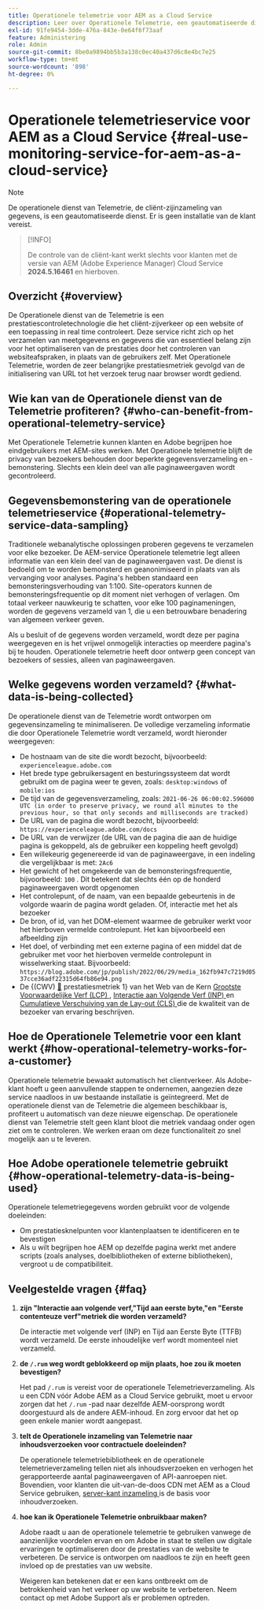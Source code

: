 ```yaml
---
title: Operationele telemetrie voor AEM as a Cloud Service
description: Leer over Operationele Telemetrie, een geautomatiseerde dienst die toestaat om de cliënt-zijinzameling van gegevens te controleren.
exl-id: 91fe9454-3dde-476a-843e-0e64f6f73aaf
feature: Administering
role: Admin
source-git-commit: 8be0a9894bb5b3a138c0ec40a437d6c8e4bc7e25
workflow-type: tm+mt
source-wordcount: '898'
ht-degree: 0%

---
```


# Operationele telemetrieservice voor AEM as a Cloud Service {#real-use-monitoring-service-for-aem-as-a-cloud-service}

>[!NOTE]
>
>De operationele dienst van Telemetrie, de cliënt-zijinzameling van gegevens, is een geautomatiseerde dienst. Er is geen installatie van de klant vereist.

>[!INFO]
>
>De controle van de cliënt-kant werkt slechts voor klanten met de versie van AEM (Adobe Experience Manager) Cloud Service **2024.5.16461** en hierboven.

## Overzicht {#overview}

De Operationele dienst van de Telemetrie is een prestatiescontroletechnologie die het cliënt-zijverkeer op een website of een toepassing in real time controleert. Deze service richt zich op het verzamelen van meetgegevens en gegevens die van essentieel belang zijn voor het optimaliseren van de prestaties door het controleren van websiteafspraken, in plaats van de gebruikers zelf. Met Operationele Telemetrie, worden de zeer belangrijke prestatiesmetriek gevolgd van de initialisering van URL tot het verzoek terug naar browser wordt gediend.

## Wie kan van de Operationele dienst van de Telemetrie profiteren? {#who-can-benefit-from-operational-telemetry-service}

Met Operationele Telemetrie kunnen klanten en Adobe begrijpen hoe eindgebruikers met AEM-sites werken. Met Operationele telemetrie blijft de privacy van bezoekers behouden door beperkte gegevensverzameling en -bemonstering. Slechts een klein deel van alle paginaweergaven wordt gecontroleerd.

## Gegevensbemonstering van de operationele telemetrieservice {#operational-telemetry-service-data-sampling}

Traditionele webanalytische oplossingen proberen gegevens te verzamelen voor elke bezoeker. De AEM-service Operationele telemetrie legt alleen informatie van een klein deel van de paginaweergaven vast. De dienst is bedoeld om te worden bemonsterd en geanonimiseerd in plaats van als vervanging voor analyses. Pagina&#39;s hebben standaard een bemonsteringsverhouding van 1:100. Site-operators kunnen de bemonsteringsfrequentie op dit moment niet verhogen of verlagen. Om totaal verkeer nauwkeurig te schatten, voor elke 100 paginameningen, worden de gegevens verzameld van 1, die u een betrouwbare benadering van algemeen verkeer geven.

Als u besluit of de gegevens worden verzameld, wordt deze per pagina weergegeven en is het vrijwel onmogelijk interacties op meerdere pagina&#39;s bij te houden. Operationele telemetrie heeft door ontwerp geen concept van bezoekers of sessies, alleen van paginaweergaven.

## Welke gegevens worden verzameld? {#what-data-is-being-collected}

De operationele dienst van de Telemetrie wordt ontworpen om gegevensinzameling te minimaliseren. De volledige verzameling informatie die door Operationele Telemetrie wordt verzameld, wordt hieronder weergegeven:

* De hostnaam van de site die wordt bezocht, bijvoorbeeld: `experienceleague.adobe.com`
* Het brede type gebruikersagent en besturingssysteem dat wordt gebruikt om de pagina weer te geven, zoals: `desktop:windows` of `mobile:ios`
* De tijd van de gegevensverzameling, zoals: `2021-06-26 06:00:02.596000 UTC (in order to preserve privacy, we round all minutes to the previous hour, so that only seconds and milliseconds are tracked)`
* De URL van de pagina die wordt bezocht, bijvoorbeeld: `https://experienceleague.adobe.com/docs`
* De URL van de verwijzer (de URL van de pagina die aan de huidige pagina is gekoppeld, als de gebruiker een koppeling heeft gevolgd)
* Een willekeurig gegenereerde id van de paginaweergave, in een indeling die vergelijkbaar is met: `2Ac6`
* Het gewicht of het omgekeerde van de bemonsteringsfrequentie, bijvoorbeeld: `100` . Dit betekent dat slechts één op de honderd paginaweergaven wordt opgenomen
* Het controlepunt, of de naam, van een bepaalde gebeurtenis in de volgorde waarin de pagina wordt geladen. Of, interactie met het als bezoeker
* De bron, of id, van het DOM-element waarmee de gebruiker werkt voor het hierboven vermelde controlepunt. Het kan bijvoorbeeld een afbeelding zijn
* Het doel, of verbinding met een externe pagina of een middel dat de gebruiker met voor het hierboven vermelde controlepunt in wisselwerking staat. Bijvoorbeeld: `https://blog.adobe.com/jp/publish/2022/06/29/media_162fb947c7219d0537cce36adf22315d64fb86e94.png`
* De {(CWV) [&#128279;](https://web.dev/articles/lcp) prestatiesmetriek 1} van het Web van de Kern [ Grootste Voorwaardelijke Verf (LCP) ](https://web.dev/articles/lcp), [ Interactie aan Volgende Verf (INP) ](https://web.dev/articles/inp) en [ Cumulatieve Verschuiving van de Lay-out (CLS) ](https://web.dev/articles/cls) die de kwaliteit van de bezoeker van ervaring beschrijven.

## Hoe de Operationele Telemetrie voor een klant werkt {#how-operational-telemetry-works-for-a-customer}

Operationele telemetrie bewaakt automatisch het clientverkeer. Als Adobe-klant hoeft u geen aanvullende stappen te ondernemen, aangezien deze service naadloos in uw bestaande installatie is geïntegreerd. Met de operationele dienst van de Telemetrie die algemeen beschikbaar is, profiteert u automatisch van deze nieuwe eigenschap. De operationele dienst van Telemetrie stelt geen klant bloot die metriek vandaag onder ogen ziet om te controleren. We werken eraan om deze functionaliteit zo snel mogelijk aan u te leveren.

<!-- Alexandru: hiding temporarily, until we figure out where this needs to be linked to 

If you wish to leverage more insights with this new feature to optimize your digital experiences effortlessly, please see here (link to Row 99). -->

## Hoe Adobe operationele telemetrie gebruikt {#how-operational-telemetry-data-is-being-used}

Operationele telemetriegegevens worden gebruikt voor de volgende doeleinden:

* Om prestatiesknelpunten voor klantenplaatsen te identificeren en te bevestigen
* Als u wilt begrijpen hoe AEM op dezelfde pagina werkt met andere scripts (zoals analyses, doelbibliotheken of externe bibliotheken), vergroot u de compatibiliteit.
<!--
## Limitations and understanding variance in page views and performance metrics {#limitations-and-understanding-variance-in-page-views-and-performance-metrics}

Here are key considerations for customers to keep in mind when interpreting their Operational Telemetry data:

1. **Tracker blockers**

   * End-users employing tracker blockers or privacy extensions can impede Operational Telemetry data collection, as these tools restrict the tracking scripts' execution. This restriction may lead to underreported page views and user interactions, creating a discrepancy between actual site activity and the data captured by Operational Telemetry.

1. **Limitations in capturing headless API/JSON calls**

   * Operational Telemetry data service focuses on the client-side experience and doesn't capture the backend API or JSON calls made from a non-AEM headless app at this time. The exclusion of these calls from Operational Telemetry service data creates variances from the content requests measured by CDN Analytics.
-->

## Veelgestelde vragen {#faq}

<!-- REMOVED THIS FAQ AS PER EMAIL REQUEST FROM SHWETA DUA, SEPTEMBER 4, 2024 TO THE DL-AEM-DOCS GROUP 
1. **Can customers integrate the Operational Telemetry service scripts with third-party systems like Dynatrace?**

   Yes.
-->

1. **zijn &quot;Interactie aan volgende verf,&quot;Tijd aan eerste byte,&quot;en &quot;Eerste contenteuze verf&quot;metriek die worden verzameld?**

   De interactie met volgende verf (INP) en Tijd aan Eerste Byte (TTFB) wordt verzameld.  De eerste inhoudelijke verf wordt momenteel niet verzameld.

1. **de `/.rum` weg wordt geblokkeerd op mijn plaats, hoe zou ik moeten bevestigen?**

   Het pad `/.rum` is vereist voor de operationele Telemetrieverzameling. Als u een CDN vóór Adobe AEM as a Cloud Service gebruikt, moet u ervoor zorgen dat het `/.rum` -pad naar dezelfde AEM-oorsprong wordt doorgestuurd als de andere AEM-inhoud. En zorg ervoor dat het op geen enkele manier wordt aangepast.

1. **telt de Operationele inzameling van Telemetrie naar inhoudsverzoeken voor contractuele doeleinden?**

   De operationele telemetriebibliotheek en de operationele telemetrieverzameling tellen niet als inhoudsverzoeken en verhogen het gerapporteerde aantal paginaweergaven of API-aanroepen niet. Bovendien, voor klanten die uit-van-de-doos CDN met AEM as a Cloud Service gebruiken, [ server-kant inzameling ](#serverside-collection) is de basis voor inhoudverzoeken.

1. **hoe kan ik Operationele Telemetrie onbruikbaar maken?**

   Adobe raadt u aan de operationele telemetrie te gebruiken vanwege de aanzienlijke voordelen ervan en om Adobe in staat te stellen uw digitale ervaringen te optimaliseren door de prestaties van de website te verbeteren. De service is ontworpen om naadloos te zijn en heeft geen invloed op de prestaties van uw website.

   Weigeren kan betekenen dat er een kans ontbreekt om de betrokkenheid van het verkeer op uw website te verbeteren. Neem contact op met Adobe Support als er problemen optreden.